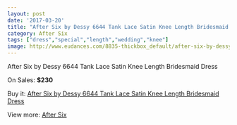 ```yaml
---
layout: post
date: '2017-03-20'
title: "After Six by Dessy 6644 Tank Lace Satin Knee Length Bridesmaid Dress"
category: After Six
tags: ["dress","special","length","wedding","knee"]
image: http://www.eudances.com/8835-thickbox_default/after-six-by-dessy-6644-tank-lace-satin-knee-length-bridesmaid-dress.jpg
---
```

After Six by Dessy 6644 Tank Lace Satin Knee Length Bridesmaid Dress

On Sales: **$230**
<a href="https://www.eudances.com/en/after-six/2979-after-six-by-dessy-6644-tank-lace-satin-knee-length-bridesmaid-dress.html"><amp-img layout="responsive" width="600" height="600" src="//www.eudances.com/8835-thickbox_default/after-six-by-dessy-6644-tank-lace-satin-knee-length-bridesmaid-dress.jpg" alt="After Six by Dessy 6644 Tank Lace Satin Knee Length Bridesmaid Dress 0" /></a>
<a href="https://www.eudances.com/en/after-six/2979-after-six-by-dessy-6644-tank-lace-satin-knee-length-bridesmaid-dress.html"><amp-img layout="responsive" width="600" height="600" src="//www.eudances.com/8838-thickbox_default/after-six-by-dessy-6644-tank-lace-satin-knee-length-bridesmaid-dress.jpg" alt="After Six by Dessy 6644 Tank Lace Satin Knee Length Bridesmaid Dress 1" /></a>
<a href="https://www.eudances.com/en/after-six/2979-after-six-by-dessy-6644-tank-lace-satin-knee-length-bridesmaid-dress.html"><amp-img layout="responsive" width="600" height="600" src="//www.eudances.com/8837-thickbox_default/after-six-by-dessy-6644-tank-lace-satin-knee-length-bridesmaid-dress.jpg" alt="After Six by Dessy 6644 Tank Lace Satin Knee Length Bridesmaid Dress 2" /></a>
<a href="https://www.eudances.com/en/after-six/2979-after-six-by-dessy-6644-tank-lace-satin-knee-length-bridesmaid-dress.html"><amp-img layout="responsive" width="600" height="600" src="//www.eudances.com/8836-thickbox_default/after-six-by-dessy-6644-tank-lace-satin-knee-length-bridesmaid-dress.jpg" alt="After Six by Dessy 6644 Tank Lace Satin Knee Length Bridesmaid Dress 3" /></a>

Buy it: [After Six by Dessy 6644 Tank Lace Satin Knee Length Bridesmaid Dress](https://www.eudances.com/en/after-six/2979-after-six-by-dessy-6644-tank-lace-satin-knee-length-bridesmaid-dress.html "After Six by Dessy 6644 Tank Lace Satin Knee Length Bridesmaid Dress")

View more: [After Six](https://www.eudances.com/en/50-after-six "After Six")